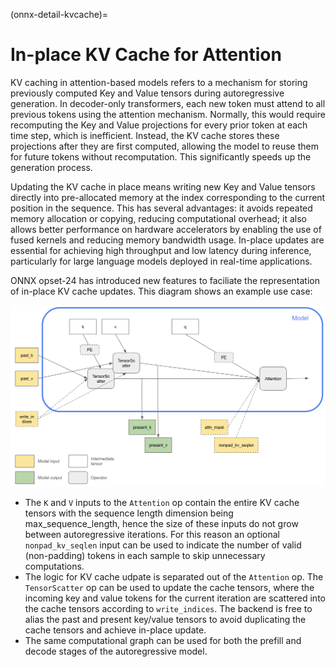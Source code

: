 <!--
Copyright (c) ONNX Project Contributors

SPDX-License-Identifier: Apache-2.0
-->

(onnx-detail-kvcache)=

# In-place KV Cache for Attention

KV caching in attention-based models refers to a mechanism for storing previously computed Key and Value tensors during autoregressive generation. In decoder-only transformers, each new token must attend to all previous tokens using the attention mechanism. Normally, this would require recomputing the Key and Value projections for every prior token at each time step, which is inefficient. Instead, the KV cache stores these projections after they are first computed, allowing the model to reuse them for future tokens without recomputation. This significantly speeds up the generation process.

Updating the KV cache in place means writing new Key and Value tensors directly into pre-allocated memory at the index corresponding to the current position in the sequence. This has several advantages: it avoids repeated memory allocation or copying, reducing computational overhead; it also allows better performance on hardware accelerators by enabling the use of fused kernels and reducing memory bandwidth usage. In-place updates are essential for achieving high throughput and low latency during inference, particularly for large language models deployed in real-time applications.

ONNX opset-24 has introduced new features to faciliate the representation of in-place KV cache updates. This diagram shows an example use case:

![InPlace KV Cache](InPlaceKVCache.png)

- The `K` and `V` inputs to the `Attention` op contain the entire KV cache tensors with the sequence length dimension being max_sequence_length, hence the size of these inputs do not grow between autoregressive iterations. For this reason an optional `nonpad_kv_seqlen` input can be used to indicate the number of valid (non-padding) tokens in each sample to skip unnecessary computations.
- The logic for KV cache udpate is separated out of the `Attention` op. The `TensorScatter` op can be used to update the cache tensors, where the incoming key and value tokens for the current iteration are scattered into the cache tensors according to `write_indices`. The backend is free to alias the past and present key/value tensors to avoid duplicating the cache tensors and achieve in-place update.
- The same computational graph can be used for both the prefill and decode stages of the autoregressive model.
